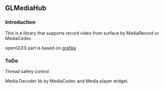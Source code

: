## GLMediaHub

### Introduction

 This is a library that supports record video from surface by MediaRecord or MediaCodec.

 openGLES part is based on [grafika](https://github.com/google/grafika)

### ToDo

  Thread safety control

  Media Decoder lib by MediaCodec and Media player widget.